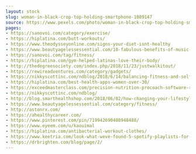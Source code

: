 ```yaml
---
layout: stock
slug: woman-in-black-crop-top-holding-smartphone-1089147
source: https://www.pexels.com/photo/woman-in-black-crop-top-holding-smartphone-1089147/
pages:
- https://sanovoi.com/category/exercise/
- https://hiplatina.com/butt-workouts/
- https://www.theodysseyonline.com/signs-your-diet-isnt-healthy
- https://www.beautyagelessessential.com/10-fabulous-benefits-of-music-and-reasons-to-listen-to-music-while-you-exercise/
- https://sanovoi.com/tag/fitness/
- https://hiplatina.com/gym-helped-latinas-love-their-body/
- http://thedegreesociety.com/index.php/2018/11/23/justwalkitout/
- https://rewireadventures.com/category/gadgets/
- https://nikkyscottinc.com/ndblog/2018/6/14/balancing-fitness-and-self-care
- https://hiplatina.com/best-health-apps-women-over-30/
- https://exceedmasterclass.com/precision-nutrition-procoach-software-review-pricing/
- https://nikkyscottinc.com/ndblog/
- http://blog.smarthealthshop.com/2018/06/02/how-changing-your-lifestyle-regularly-keeps-your-body-healthy/
- https://www.beautyagelessessential.com/category/fitness/
- http://astonrx.com/
- https://ahealthycareer.com/
- https://www.pinterest.com/pin/719942690408948488/
- https://www.eyeem.com/u/kaouimal
- https://hiplatina.com/antibacterial-workout-clothes/
- https://www.keetria.com/look-what-weve-found-5-spotify-playlists-for-high-intensity-workout-sessions/
- https://drbrighten.com/blog/page/2/
---
```


